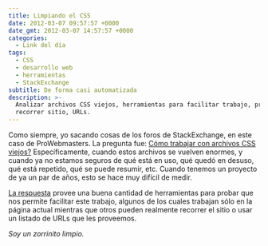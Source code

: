 ```yaml
---
title: Limpiando el CSS
date: 2012-03-07 09:57:57 +0000
date_gmt: 2012-03-07 14:57:57 +0000
categories:
  - Link del día
tags:
  - CSS
  - desarrollo web
  - herramientas
  - StackExchange
subtitle: De forma casi automatizada
description: >-
  Analizar archivos CSS viejos, herramientas para facilitar trabajo, pruebas,
  recorrer sitio, URLs.
---
```



Como siempre, yo sacando cosas de los foros de StackExchange, en este caso de ProWebmasters. La pregunta fue: [Cómo trabajar con archivos CSS viejos?](http://webmasters.stackexchange.com/questions/26467/refactoring-large-old-css-files) Específicamente, cuando estos archivos se vuelven enormes, y cuando ya no estamos seguros de qué está en uso, qué quedó en desuso, qué está repetido, qué se puede resumir, etc. Cuando tenemos un proyecto de ya un par de años, esto se hace muy difícil de medir.

[La respuesta](http://webmasters.stackexchange.com/a/26468/9403) provee una buena cantidad de herramientas para probar que nos permite facilitar este trabajo, algunos de los cuales trabajan sólo en la página actual mientras que otros pueden realmente recorrer el sitio o usar un listado de URLs que les proveemos.

_Soy un zorrinito limpio._
